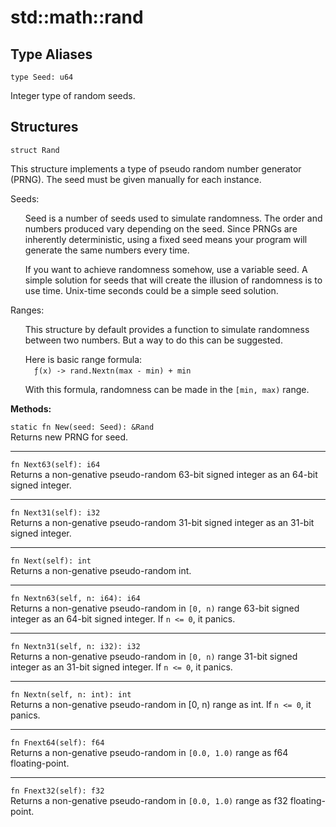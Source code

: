 # std::math::rand
## Type Aliases
```jule
type Seed: u64
```
Integer type of random seeds.

## Structures

```jule
struct Rand
```
This structure implements a type of pseudo random number generator (PRNG). The seed must be given manually for each instance.

Seeds:
<ul>
Seed is a number of seeds used to simulate randomness. The order and numbers produced vary depending on the seed. Since PRNGs are inherently deterministic, using a fixed seed means your program will generate the same numbers every time.

If you want to achieve randomness somehow, use a variable seed. A simple solution for seeds that will create the illusion of randomness is to use time. Unix-time seconds could be a simple seed solution.
</ul>

Ranges:
<ul>
This structure by default provides a function to simulate randomness between two numbers. But a way to do this can be suggested.

Here is basic range formula: \
&ensp;&ensp;`ƒ(x) -> rand.Nextn(max - min) + min`

With this formula, randomness can be made in the `[min, max)` range.
</ul>

**Methods:**

`static fn New(seed: Seed): &Rand`\
Returns new PRNG for seed.

---

`fn Next63(self): i64`\
Returns a non-genative pseudo-random 63-bit signed integer as an 64-bit signed integer.

---

`fn Next31(self): i32`\
Returns a non-genative pseudo-random 31-bit signed integer as an 31-bit signed integer.

---

`fn Next(self): int`\
Returns a non-genative pseudo-random int.

---

`fn Nextn63(self, n: i64): i64`\
Returns a non-genative pseudo-random in `[0, n)` range 63-bit signed integer as an 64-bit signed integer. If `n <= 0`, it panics.

---

`fn Nextn31(self, n: i32): i32`\
Returns a non-genative pseudo-random in `[0, n)` range 31-bit signed integer as an 31-bit signed integer. If `n <= 0`, it panics.

---

`fn Nextn(self, n: int): int`\
Returns a non-genative pseudo-random in [0, n) range as int. If `n <= 0`, it panics.

---

`fn Fnext64(self): f64`\
Returns a non-genative pseudo-random in `[0.0, 1.0)` range as f64 floating-point.

---

`fn Fnext32(self): f32`\
Returns a non-genative pseudo-random in `[0.0, 1.0)` range as f32 floating-point.